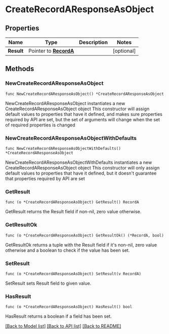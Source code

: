 # CreateRecordAResponseAsObject

## Properties

Name | Type | Description | Notes
------------ | ------------- | ------------- | -------------
**Result** | Pointer to [**RecordA**](RecordA.md) |  | [optional] 

## Methods

### NewCreateRecordAResponseAsObject

`func NewCreateRecordAResponseAsObject() *CreateRecordAResponseAsObject`

NewCreateRecordAResponseAsObject instantiates a new CreateRecordAResponseAsObject object
This constructor will assign default values to properties that have it defined,
and makes sure properties required by API are set, but the set of arguments
will change when the set of required properties is changed

### NewCreateRecordAResponseAsObjectWithDefaults

`func NewCreateRecordAResponseAsObjectWithDefaults() *CreateRecordAResponseAsObject`

NewCreateRecordAResponseAsObjectWithDefaults instantiates a new CreateRecordAResponseAsObject object
This constructor will only assign default values to properties that have it defined,
but it doesn't guarantee that properties required by API are set

### GetResult

`func (o *CreateRecordAResponseAsObject) GetResult() RecordA`

GetResult returns the Result field if non-nil, zero value otherwise.

### GetResultOk

`func (o *CreateRecordAResponseAsObject) GetResultOk() (*RecordA, bool)`

GetResultOk returns a tuple with the Result field if it's non-nil, zero value otherwise
and a boolean to check if the value has been set.

### SetResult

`func (o *CreateRecordAResponseAsObject) SetResult(v RecordA)`

SetResult sets Result field to given value.

### HasResult

`func (o *CreateRecordAResponseAsObject) HasResult() bool`

HasResult returns a boolean if a field has been set.


[[Back to Model list]](../README.md#documentation-for-models) [[Back to API list]](../README.md#documentation-for-api-endpoints) [[Back to README]](../README.md)


